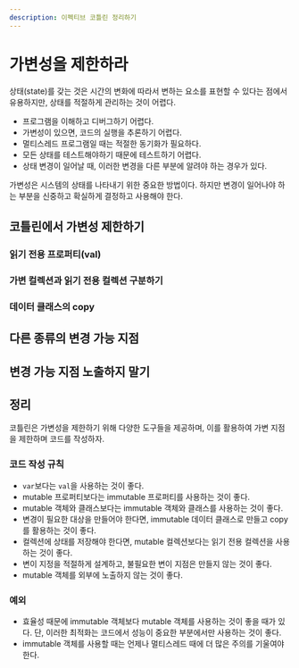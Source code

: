 ```yaml
---
description: 이펙티브 코틀린 정리하기
---
```


# 가변성을 제한하라

상태(state)를 갖는 것은 시간의 변화에 따라서 변하는 요소를 표현할 수 있다는 점에서 유용하지만, 상태를 적절하게 관리하는 것이 어렵다.

- 프로그램을 이해하고 디버그하기 어렵다.
- 가변성이 있으면, 코드의 실행을 추론하기 어렵다.
- 멀티스레드 프로그램일 때는 적절한 동기화가 필요하다.
- 모든 상태를 테스트해야하기 때문에 테스트하기 어렵다.
- 상태 변경이 일어날 때, 이러한 변경을 다른 부분에 알려야 하는 경우가 있다.

가변성은 시스템의 상태를 나타내기 위한 중요한 방법이다. 하지만 변경이 일어나야 하는 부분을 신중하고 확실하게 결정하고 사용해야 한다.

## 코틀린에서 가변성 제한하기

### 읽기 전용 프로퍼티(val)

### 가변 컬렉션과 읽기 전용 컬렉션 구분하기

### 데이터 클래스의 copy

## 다른 종류의 변경 가능 지점

## 변경 가능 지점 노출하지 말기

## 정리

코틀린은 가변성을 제한하기 위해 다양한 도구들을 제공하며, 이를 활용하여 가변 지점을 제한하며 코드를 작성하자.

### 코드 작성 규칙

- `var`보다는 `val`을 사용하는 것이 좋다.
- mutable 프로퍼티보다는 immutable 프로퍼티를 사용하는 것이 좋다.
- mutable 객체와 클래스보다는 immutable 객체와 클래스를 사용하는 것이 좋다.
- 변경이 필요한 대상을 만들어야 한다면, immutable 데이터 클래스로 만들고 copy를 활용하는 것이 좋다.
- 컬렉션에 상태를 저장해야 한다면, mutable 컬렉션보다는 읽기 전용 컬렉션을 사용하는 것이 좋다.
- 변이 지정을 적절하게 설계하고, 불필요한 변이 지점은 만들지 않는 것이 좋다.
- mutable 객체를 외부에 노출하지 않는 것이 좋다.

### 예외

- 효율성 때문에 immutable 객체보다 mutable 객체를 사용하는 것이 좋을 때가 있다. 단, 이러한 최적화는 코드에서 성능이 중요한 부분에서만 사용하는 것이 좋다.
- immutable 객체를 사용할 때는 언제나 멀티스레드 때에 더 많은 주의를 기울여야 한다.

